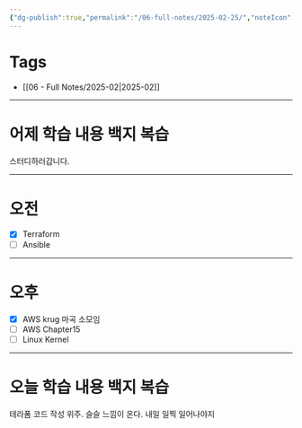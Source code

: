 ```yaml
---
{"dg-publish":true,"permalink":"/06-full-notes/2025-02-25/","noteIcon":""}
---
```


# Tags
- [[06 - Full Notes/2025-02\|2025-02]]

---
# 어제 학습 내용 백지 복습
스터디하러갑니다.

---
# 오전
- [x] Terraform
- [ ] Ansible
---
# 오후
- [x] AWS krug 마곡 소모임
- [ ] AWS Chapter15
- [ ] Linux Kernel
---
# 오늘 학습 내용 백지 복습
테라폼 코드 작성 위주. 슬슬 느낌이 온다. 내일 일찍 일어나야지